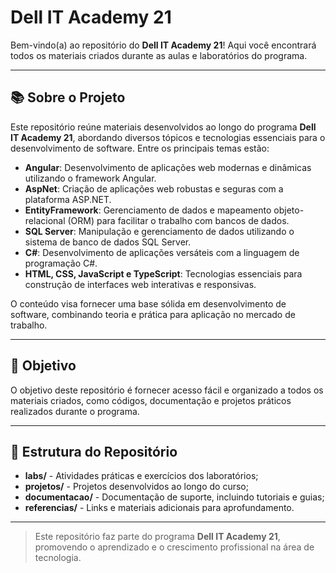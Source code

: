# Dell IT Academy 21

Bem-vindo(a) ao repositório do **Dell IT Academy 21**! Aqui você encontrará todos os materiais criados durante as aulas e laboratórios do programa.

---

## 📚 Sobre o Projeto

Este repositório reúne materiais desenvolvidos ao longo do programa **Dell IT Academy 21**, abordando diversos tópicos e tecnologias essenciais para o desenvolvimento de software. Entre os principais temas estão:

- **Angular**: Desenvolvimento de aplicações web modernas e dinâmicas utilizando o framework Angular.
- **AspNet**: Criação de aplicações web robustas e seguras com a plataforma ASP.NET.
- **EntityFramework**: Gerenciamento de dados e mapeamento objeto-relacional (ORM) para facilitar o trabalho com bancos de dados.
- **SQL Server**: Manipulação e gerenciamento de dados utilizando o sistema de banco de dados SQL Server.
- **C#**: Desenvolvimento de aplicações versáteis com a linguagem de programação C#.
- **HTML, CSS, JavaScript e TypeScript**: Tecnologias essenciais para construção de interfaces web interativas e responsivas.

O conteúdo visa fornecer uma base sólida em desenvolvimento de software, combinando teoria e prática para aplicação no mercado de trabalho.

---

## 🚀 Objetivo

O objetivo deste repositório é fornecer acesso fácil e organizado a todos os materiais criados, como códigos, documentação e projetos práticos realizados durante o programa.

---

## 📂 Estrutura do Repositório

- **labs/** - Atividades práticas e exercícios dos laboratórios;
- **projetos/** - Projetos desenvolvidos ao longo do curso;
- **documentacao/** - Documentação de suporte, incluindo tutoriais e guias;
- **referencias/** - Links e materiais adicionais para aprofundamento.
---

> Este repositório faz parte do programa **Dell IT Academy 21**, promovendo o aprendizado e o crescimento profissional na área de tecnologia.
